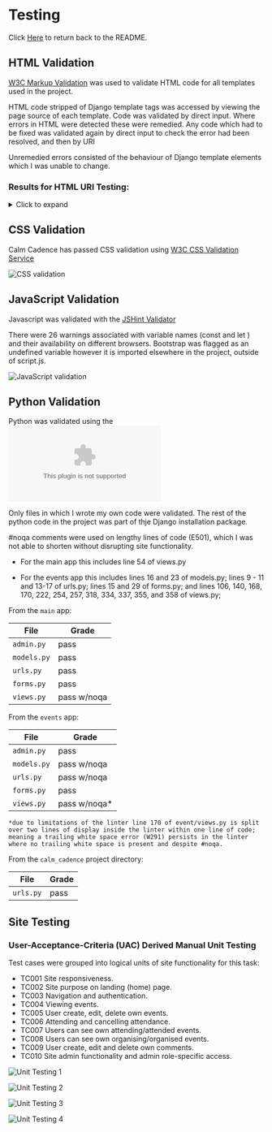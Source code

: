 # Testing

Click [Here](README.md) to return back to the README.

## HTML Validation

[W3C Markup Validation](https://validator.w3.org/) was used to validate HTML code for all templates used in the project.

HTML code stripped of Django template tags was accessed by viewing the page source of each template. Code was validated by direct input. Where errors in HTML were detected these were remedied. Any code which had to be fixed was validated again by direct input to check the error had been resolved, and then by URI

Unremedied errors consisted of the behaviour of Django template elements which I was unable to change.

### Results for HTML URI Testing:
<details><summary>Click to expand</summary>

Home page:

<img src=https://github.com/Libbu/ci-capstone-project/blob/main/media/htmlhomepage.JPG>

Registration:

<img src=https://github.com/Libbu/ci-capstone-project/blob/main/media/htmlreg.JPG>

Login:

<img src=https://github.com/Libbu/ci-capstone-project/blob/main/media/htmllogin.JPG>

Event List:

<img src=https://github.com/Libbu/ci-capstone-project/blob/main/media/htmleventlist.JPG>

Event Detail:

Create Event/Update Event:

User Events: 

<img src=https://github.com/Libbu/ci-capstone-project/blob/main/media/htmluserevents.JPG>

Attending:

<img src=https://github.com/Libbu/ci-capstone-project/blob/main/media/htmluserattend.JPG>

Admin Approval Page:

<img src=https://github.com/Libbu/ci-capstone-project/blob/main/media/htmladminapp.JPG>

Update About Page:

Logout:

<img src=https://github.com/Libbu/ci-capstone-project/blob/main/media/htmllogout.JPG>

</details>

## CSS Validation

Calm Cadence has passed CSS validation using [W3C CSS Validation Service](https://jigsaw.w3.org/css-validator/)

![CSS validation](https://github.com/Libbu/ci-capstone-project/blob/main/media/cssvalid.JPG)

## JavaScript Validation

Javascript was validated with the [JSHint Validator](https://jshint.com)

There were 26 warnings associated with variable names (const and let ) and their availability on different browsers. Bootstrap was flagged as an undefined variable however it is imported elsewhere in the project, outside of script.js.

![JavaScript validation](https://github.com/Libbu/ci-capstone-project/blob/main/media/jsvalid.JPG)

## Python Validation

Python was validated using the ![CI Python Linter](pep8ci.herokuapp.com)

Only files in which I wrote my own code were validated. The rest of the python code in the project was part of thje Django installation package.

 #noqa comments were used on lengthy lines of code (E501), which I was not able to shorten without disrupting site functionality.

- For the main app this includes line 54 of views.py

- For the events app this includes lines 16 and 23 of models.py; lines 9 - 11 and 13-17 of urls.py; lines 15 and 29 of forms.py; and lines 106, 140, 168, 170, 222, 254, 257, 318, 334, 337, 355, and 358 of views.py;

From the `main` app:

| File | Grade |
| ---- | ----- |
| `admin.py` | pass |
| `models.py` | pass |
| `urls.py` | pass |
| `forms.py` |pass |
| `views.py` | pass w/noqa |

From the `events` app:

| File | Grade |
| ---- | ----- |
| `admin.py` | pass |
| `models.py` | pass w/noqa |
| `urls.py` | pass w/noqa |
| `forms.py` |pass |
| `views.py` | pass w/noqa*|

    *due to limitations of the linter line 170 of event/views.py is split over two lines of display inside the linter within one line of code; meaning a trailing white space error (W291) persists in the linter where no trailing white space is present and despite #noqa.

From the `calm_cadence` project directory:

| File | Grade |
| -----| ------|
| `urls.py` | pass |

## Site Testing

### User-Acceptance-Criteria (UAC) Derived Manual Unit Testing

Test cases were grouped into logical units of site functionality for this task:

- TC001 Site responsiveness.
- TC002 Site purpose on landing (home) page.
- TC003 Navigation and authentication.
- TC004 Viewing events.
- TC005 User create, edit, delete own events.
- TC006 Attending and cancelling attendance.
- TC007 Users can see own attending/attended events.
- TC008 Users can see own organising/organised events.
- TC009 User create, edit and delete own comments.
- TC010 Site admin functionality and admin role-specific access.

![Unit Testing 1](https://github.com/Libbu/ci-capstone-project/blob/main/media/unittesting1.JPG)

![Unit Testing 2](https://github.com/Libbu/ci-capstone-project/blob/main/media/unittesting2.JPG)

![Unit Testing 3](https://github.com/Libbu/ci-capstone-project/blob/main/media/unittesting3.JPG)

![Unit Testing 4](https://github.com/Libbu/ci-capstone-project/blob/main/media/unittesting4.JPG)




